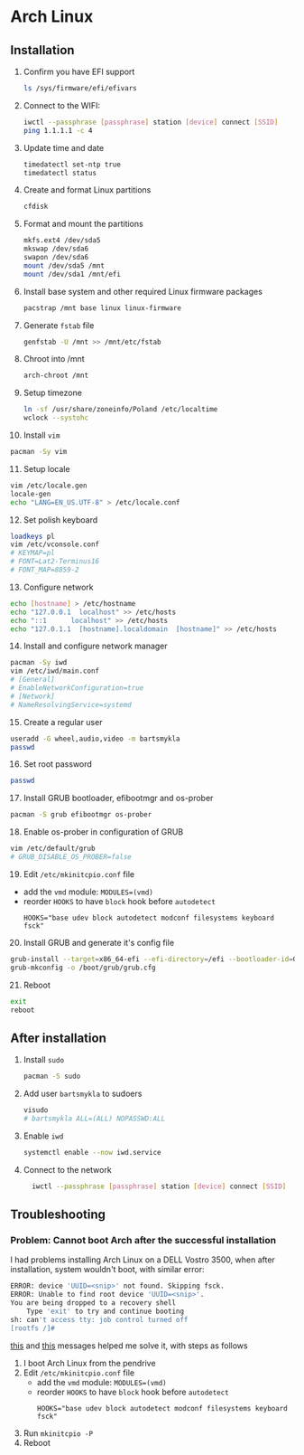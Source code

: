# Arch Linux

## Installation

1. Confirm you have EFI support
   ```sh
   ls /sys/firmware/efi/efivars
   ```
2. Connect to the WIFI:
   ```sh
   iwctl --passphrase [passphrase] station [device] connect [SSID]
   ping 1.1.1.1 -c 4
   ```
3. Update time and date
   ```sh
   timedatectl set-ntp true
   timedatectl status
   ```
4. Create and format Linux partitions
   ```sh
   cfdisk
   ```
5. Format and mount the partitions
   ```sh
   mkfs.ext4 /dev/sda5
   mkswap /dev/sda6
   swapon /dev/sda6
   mount /dev/sda5 /mnt
   mount /dev/sda1 /mnt/efi
   ```
6. Install base system and other required Linux firmware packages
   ```sh
   pacstrap /mnt base linux linux-firmware
   ```
7. Generate `fstab` file
   ```sh
   genfstab -U /mnt >> /mnt/etc/fstab
   ```
8. Chroot into /mnt
   ```sh
   arch-chroot /mnt
   ```
9. Setup timezone
   ```sh
   ln -sf /usr/share/zoneinfo/Poland /etc/localtime
   wclock --systohc
   ```
10. Install `vim`
   ```sh
   pacman -Sy vim
   ```
11. Setup locale
   ```sh
   vim /etc/locale.gen
   locale-gen
   echo "LANG=EN_US.UTF-8" > /etc/locale.conf
   ```
12. Set polish keyboard
   ```sh
   loadkeys pl
   vim /etc/vconsole.conf
   # KEYMAP=pl
   # FONT=Lat2-Terminus16
   # FONT_MAP=8859-2
   ```
13. Configure network
   ```sh
   echo [hostname] > /etc/hostname
   echo "127.0.0.1  localhost" >> /etc/hosts
   echo "::1      localhost" >> /etc/hosts
   echo "127.0.1.1  [hostname].localdomain  [hostname]" >> /etc/hosts
   ```
14. Install and configure network manager
   ```sh
   pacman -Sy iwd
   vim /etc/iwd/main.conf
   # [General]
   # EnableNetworkConfiguration=true
   # [Network]
   # NameResolvingService=systemd
   ```
15. Create a regular user
   ```sh
   useradd -G wheel,audio,video -m bartsmykla
   passwd
   ```
16. Set root password
   ```sh
   passwd
   ```
17. Install GRUB bootloader, efibootmgr and os-prober
   ```sh
   pacman -S grub efibootmgr os-prober
   ```
18. Enable os-prober in configuration of GRUB
   ```sh
   vim /etc/default/grub
   # GRUB_DISABLE_OS_PROBER=false
   ```
19. Edit `/etc/mkinitcpio.conf` file
   - add the `vmd` module: `MODULES=(vmd)`
   - reorder `HOOKS` to have `block` hook before `autodetect`
      ```
      HOOKS="base udev block autodetect modconf filesystems keyboard fsck"
      ```
20. Install GRUB and generate it's config file
   ```sh
   grub-install --target=x86_64-efi --efi-directory=/efi --bootloader-id=GRUB
   grub-mkconfig -o /boot/grub/grub.cfg
   ```
21. Reboot
   ```sh
   exit
   reboot
   ```

## After installation

1. Install `sudo`
   ```sh
   pacman -S sudo
   ```
2. Add user `bartsmykla` to sudoers
   ```sh
   visudo
   # bartsmykla ALL=(ALL) NOPASSWD:ALL
   ```
3. Enable `iwd`
   ```sh
   systemctl enable --now iwd.service
   ```
4. Connect to the network
   ```sh
     iwctl --passphrase [passphrase] station [device] connect [SSID]
   ```

## Troubleshooting

### Problem: Cannot boot Arch after the successful installation

I had problems installing Arch Linux on a DELL Vostro 3500, when after installation, system wouldn't boot, with similar error:
```sh
ERROR: device 'UUID=<snip>' not found. Skipping fsck.
ERROR: Unable to find root device 'UUID=<snip>'.
You are being dropped to a recovery shell
    Type 'exit' to try and continue booting
sh: can't access tty: job control turned off
[rootfs /]# 
```

[this](https://forum.manjaro.org/t/error-device-uuid-device-uuid-not-found-skipping-fsck/70809/18) and [this](https://itectec.com/superuser/unable-to-find-root-device-on-a-fresh-archlinux-install/) messages helped me solve it, with steps as follows
1. I boot Arch Linux from the pendrive
2. Edit `/etc/mkinitcpio.conf` file
   - add the `vmd` module: `MODULES=(vmd)`
   - reorder `HOOKS` to have `block` hook before `autodetect`
      ```
      HOOKS="base udev block autodetect modconf filesystems keyboard fsck"
      ```
5. Run `mkinitcpio -P`
6. Reboot
